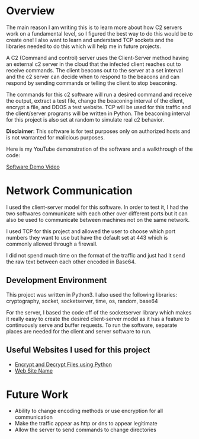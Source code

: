 # Overview

The main reason I am writing this is to learn more about how C2 servers work on a fundamental level, so I figured the best way to do this would be to create one! I also want to learn and understand TCP sockets and the libraries needed to do this which will help me in future projects. 

A C2 (Command and control) server uses the Client-Server method having an external c2 server in the cloud that the infected client reaches out to receive commands. The client beacons out to the server at a set interval and the c2 server can decide when to respond to the beacons and can respond by sending commands or telling the client to stop beaconing. 

The commands for this c2 software will run a desired command and receive the output, extract a test file, change the beaconing interval of the client, encrypt a file, and DDOS a test website. TCP will be used for this traffic and the client/server programs will be written in Python. The beaconing interval for this project is also set at random to simulate real c2 behavior.

**Disclaimer**: This software is for test purposes only on authorized hosts and is not warranted for malicious purposes. 

Here is my YouTube demonstration of the software and a walkthrough of the code:

[Software Demo Video](http://youtube.link.goes.here)

# Network Communication

I used the client-server model for this software. In order to test it, I had the two softwares communicate with each other over different ports but it can also be used to communicate between machines not on the same network.

I used TCP for this project and allowed the user to choose which port numbers they want to use but have the default set at 443 which is commonly allowed through a firewall.

I did not spend much time on the format of the traffic and just had it send the raw text between each other encoded in Base64.

## Development Environment

This project was written in Python3. I also used the following libraries: cryptography, socket, socketserver, time, os, random, base64

For the server, I based the code off of the socketserver library which makes it really easy to create the desired client-server model as it has a feature to continuously serve and buffer requests. To run the software, separate places are needed for the client and server software to run.


## Useful Websites I used for this project

* [Encrypt and Decrypt Files using Python](https://www.geeksforgeeks.org/encrypt-and-decrypt-files-using-python/)
* [Web Site Name](http://url.link.goes.here)

# Future Work

* Ability to change encoding methods or use encryption for all communication
* Make the traffic appear as http or dns to appear legitimate
* Allow the server to send commands to change directories
